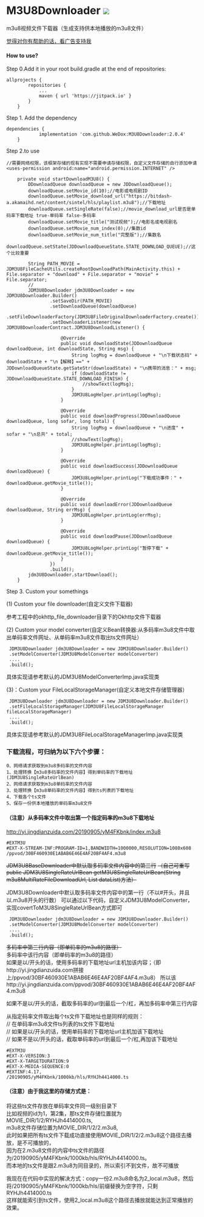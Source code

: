# M3U8Downloader [![](https://jitpack.io/v/WeDox/M3U8Downloader.svg)](https://jitpack.io/#WeDox/M3U8Downloader)
m3u8视频文件下载器（生成支持供本地播放的m3u8文件）


<a href="https://www.profitablecpmrate.com/g137c2d8a?key=e8465c36ea61437d3200f0ba575f1195" target="_blank" >觉得对你有帮助的话，看广告支持我</a>

#### How to use?
Step 0.Add it in your root build.gradle at the end of repositories:
~~~~~~~~~
allprojects {
		repositories {
			...
			maven { url 'https://jitpack.io' }
		}
	}
~~~~~~~~~

Step 1. Add the dependency
~~~~~~~~~
dependencies {
	        implementation 'com.github.WeDox:M3U8Downloader:2.0.4'
	}
~~~~~~~~~

Step 2.to use
~~~~~~~~~
//需要网络权限，该框架存储的现有实现不需要申请存储权限，自定义文件存储的自行添加申请
<uses-permission android:name="android.permission.INTERNET" />
~~~~~~~~~

~~~~~~~~~
    private void startDownloadM3U8() {
        DDownloadQueue downloadQueue = new JDDownloadQueue();
        downloadQueue.setMovie_id(10);//电影或电视剧ID
        downloadQueue.setMovie_download_url("https://bitdash-a.akamaihd.net/content/sintel/hls/playlist.m3u8");//下载地址
        downloadQueue.setSingleRate(false);//movie_download_url是否是单码率下载地址 true-单码率 false-多码率
        downloadQueue.setMovie_title("测试视频");//电影名或电视剧名
        downloadQueue.setMovie_num_index(0);//集数id
        downloadQueue.setMovie_num_title("完整版");//集数名
        downloadQueue.setState(JDDownloadQueueState.STATE_DOWNLOAD_QUEUE);//这个比较重要

        String PATH_MOVIE = JDM3U8FileCacheUtils.createRootDownloadPath(MainActivity.this) + File.separator + "download" + File.separator + "movie" + File.separator;
        //
        JDM3U8Downloader jdm3U8Downloader = new JDM3U8Downloader.Builder()
                .setSaveDir(PATH_MOVIE)
                .setDownloadQueue(downloadQueue)
                .setFileDownloaderFactory(JDM3U8FileOriginalDownloaderFactory.create())
                .setDownloaderListener(new JDM3U8DownloaderContract.JDM3U8DownloadListener() {

                    @Override
                    public void downloadState(JDDownloadQueue downloadQueue, int downloadState, String msg) {
                        String logMsg = downloadQueue + "\n下载状态码" + downloadState + "\n【解释】==" + JDDownloadQueueState.getSateStr(downloadState) + "\n携带的消息：" + msg;
                        if (downloadState != JDDownloadQueueState.STATE_DOWNLOAD_FINISH) {
                            //showText(logMsg);
                        }
                        JDM3U8LogHelper.printLog(logMsg);
                    }

                    @Override
                    public void downloadProgress(JDDownloadQueue downloadQueue, long sofar, long total) {
                        String logMsg = downloadQueue + "\n进度" + sofar + "\n总共" + total;
                        //showText(logMsg);
                        JDM3U8LogHelper.printLog(logMsg);
                    }

                    @Override
                    public void downloadSuccess(JDDownloadQueue downloadQueue) {
                        JDM3U8LogHelper.printLog("下载成功事件：" + downloadQueue.getMovie_title());
                    }

                    @Override
                    public void downloadError(JDDownloadQueue downloadQueue, String errMsg) {
                        JDM3U8LogHelper.printLog(errMsg);
                    }

                    @Override
                    public void downloadPause(JDDownloadQueue downloadQueue) {
                        JDM3U8LogHelper.printLog("暂停下载" + downloadQueue.getMovie_title());
                    }
                })
                .build();
        jdm3U8Downloader.startDownload();
    }
~~~~~~~~~

Step 3. Custom your somethings

(1) Custom your file downloader(自定义文件下载器)

参考工程中的okhttp_file_downloader目录下的Okhttp文件下载器

(2) Custom your model converter(自定义Bean转换器:从多码率m3u8文件中取出单码率文件网址、从单码率m3u8文件取出ts文件网址）
~~~~~~~~~
 JDM3U8Downloader jdm3U8Downloader = new JDM3U8Downloader.Builder()
 .setModelConverter(JDM3U8ModelConverter modelConverter)
 ....
 .build();
 ~~~~~~~~~
具体实现请参考默认的JDM3U8ModelConverterImp.java实现类

(3)：Custom your FileLocalStorageManager(自定义本地文件存储管理器）
~~~~~~~~~
 JDM3U8Downloader jdm3U8Downloader = new JDM3U8Downloader.Builder()
 .setFileLocalStorageManager(JDM3U8FileLocalStorageManager fileLocalStorageManager)
 ....
 .build();
 ~~~~~~~~~
具体实现请参考默认的JDM3U8FileLocalStorageManagerImp.java实现类


### 下载流程，可归纳为以下六个步骤：
~~~~~~~~
0、网络请求获取到m3u8多码率的文件内容
1、处理转换【m3u8多码率的文件内容】得到单码率的下载地址(JDM3U8SingleRateUrlBean)
2、网络请求获取到m3u8单码率的文件内容
3、处理转换【m3u8单码率的文件内容】得到ts列表的下载地址
4、下载各个ts文件
5、保存一份供本地播放的单码率m3u8文件
~~~~~~~~


#### （注意）从多码率文件中取出第一个指定码率的m3u8下载地址
http://yi.jingdianzuida.com/20190905/yM4FKbnk/index.m3u8
~~~~~~~~
#EXTM3U
#EXT-X-STREAM-INF:PROGRAM-ID=1,BANDWIDTH=1000000,RESOLUTION=1080x608
/ppvod/30BF460930E1ABAB6E46E4AF20BF4AF4.m3u8
~~~~~~~~
~~JDM3U8BaseDownloader中默认取多码率文件内容中的第三行~~
~~（自己可重写public JDM3U8SingleRateUrlBean getM3U8SingleRateUrlBean(String m3u8MultiRateFileDownloadUrl, List<String> dataList)方法）~~

JDM3U8Downloader中默认取多码率文件内容中的第一行（不以#开头，并且以.m3u8开头的行数）
可以通过以下代码，自定义JDM3U8ModelConverter，实现covertToM3U8SingleRateUrlBean方式即可
~~~~~~~~~
 JDM3U8Downloader jdm3U8Downloader = new JDM3U8Downloader.Builder()
 .setModelConverter(JDM3U8ModelConverter modelConverter)
 ....
 .build();
 ~~~~~~~~~


~~多码率中第三行内容（即单码率的m3u8的路径）<br/>~~
多码率中该行内容（即单码率的m3u8的路径）<br/>
如果是以/开头的话，使用多码率的下载地址url主机加该内容；（即http://yi.jingdianzuida.com拼接上/ppvod/30BF460930E1ABAB6E46E4AF20BF4AF4.m3u8）
所以该http://yi.jingdianzuida.com/ppvod/30BF460930E1ABAB6E46E4AF20BF4AF4.m3u8<br/>

如果不是以/开头的话，截取多码率的url到最后一个/杠，再加多码率中第三行内容

从指定码率文件取出每个ts文件下载地址也是同样的规则：<br/>
// 在单码率m3u8文件ts列表的ts文件下载地址<br/>
// 如果是以/开头的话，使用单码率的下载地址url主机加该下载地址<br/>
// 如果不是以/开头的话，截取单码率的url到最后一个/杠,再加该下载地址<br/>
~~~~~
#EXTM3U
#EXT-X-VERSION:3
#EXT-X-TARGETDURATION:9
#EXT-X-MEDIA-SEQUENCE:0
#EXTINF:4.17,
/20190905/yM4FKbnk/1000kb/hls/RYHJh4414000.ts
~~~~~

#### （注意）由于我这里的存储方式是：
将这些ts文件存放在单码率文件同一级别目录下<br/>
比如视频的id为1，第2集，那ts文件存储位置就为MOVIE_DIR/1/2/RYHJh4414000.ts,<br/>
m3u8文件存储位置为MOVIE_DIR/1/2/2.m3u8,<br/>
此时如果把所有ts文件下载成功直接使用MOVIE_DIR/1/2/2.m3u8这个路径去播放，是不可播放的，<br/>
因为在2.m3u8文件的内容中ts文件的路径为/20190905/yM4FKbnk/1000kb/hls/RYHJh4414000.ts。<br/>
而本地的ts文件是跟2.m3u8为同目录的，所以索引不到文件，故不可播放<br/>
	
我现在在代码中实现的解决方式：copy一份2.m3u8命名为2_local.m3u8，然后将/20190905/yM4FKbnk/1000kb/hls/前缀替换为空字符，只剩RYHJh4414000.ts<br/>
这样就能索引到ts文件，使用2_local.m3u8这个路径去播放就能达到正常播放的效果。<br/>

